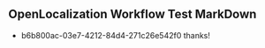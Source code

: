## OpenLocalization Workflow Test MarkDown
* b6b800ac-03e7-4212-84d4-271c26e542f0 
thanks!<!--HONumber=Mar16_HO4-->
